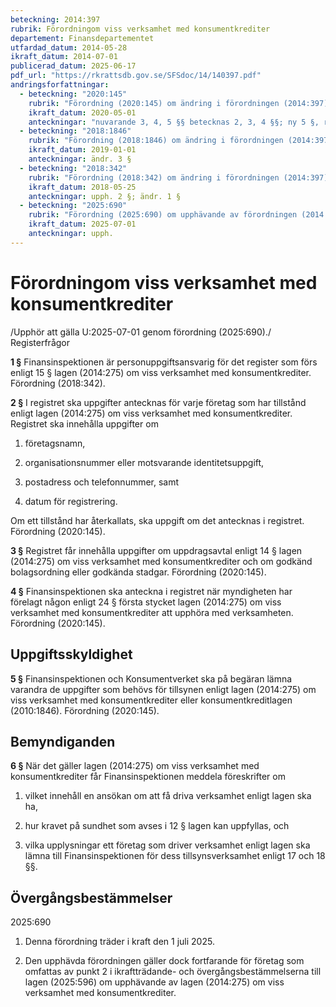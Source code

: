 ```yaml
---
beteckning: 2014:397
rubrik: Förordningom viss verksamhet med konsumentkrediter
departement: Finansdepartementet
utfardad_datum: 2014-05-28
ikraft_datum: 2014-07-01
publicerad_datum: 2025-06-17
pdf_url: "https://rkrattsdb.gov.se/SFSdoc/14/140397.pdf"
andringsforfattningar:
  - beteckning: "2020:145"
    rubrik: "Förordning (2020:145) om ändring i förordningen (2014:397) om viss verksamhet med konsumentkrediter"
    ikraft_datum: 2020-05-01
    anteckningar: "nuvarande 3, 4, 5 §§ betecknas 2, 3, 4 §§; ny 5 §, rubr. närmast före 5 §"
  - beteckning: "2018:1846"
    rubrik: "Förordning (2018:1846) om ändring i förordningen (2014:397) om viss verksamhet med konsumentkrediter"
    ikraft_datum: 2019-01-01
    anteckningar: ändr. 3 §
  - beteckning: "2018:342"
    rubrik: "Förordning (2018:342) om ändring i förordningen (2014:397) om viss verksamhet med konsumentkrediter"
    ikraft_datum: 2018-05-25
    anteckningar: upph. 2 §; ändr. 1 §
  - beteckning: "2025:690"
    rubrik: "Förordning (2025:690) om upphävande av förordningen (2014:397) om viss verksamhet med konsumentkrediter"
    ikraft_datum: 2025-07-01
    anteckningar: upph.
---
```


# Förordningom viss verksamhet med konsumentkrediter

/Upphör att gälla U:2025-07-01 genom förordning (2025:690)./ Registerfrågor

**1 §** Finansinspektionen är personuppgiftsansvarig för det register som förs enligt 15 § lagen (2014:275) om viss verksamhet med konsumentkrediter. Förordning (2018:342).

**2 §** I registret ska uppgifter antecknas för varje företag som har tillstånd enligt lagen (2014:275) om viss verksamhet med konsumentkrediter. Registret ska innehålla uppgifter om

1. företagsnamn,

2. organisationsnummer eller motsvarande identitetsuppgift,

3. postadress och telefonnummer, samt

4. datum för registrering.

Om ett tillstånd har återkallats, ska uppgift om det antecknas i registret. Förordning (2020:145).

**3 §** Registret får innehålla uppgifter om uppdragsavtal enligt 14 § lagen (2014:275) om viss verksamhet med konsumentkrediter och om godkänd bolagsordning eller godkända stadgar. Förordning (2020:145).

**4 §** Finansinspektionen ska anteckna i registret när myndigheten har förelagt någon enligt 24 § första stycket lagen (2014:275) om viss verksamhet med konsumentkrediter att upphöra med verksamheten. Förordning (2020:145).

## Uppgiftsskyldighet

**5 §** Finansinspektionen och Konsumentverket ska på begäran lämna varandra de uppgifter som behövs för tillsynen enligt lagen (2014:275) om viss verksamhet med konsumentkrediter eller konsumentkreditlagen (2010:1846). Förordning (2020:145).

## Bemyndiganden

**6 §** När det gäller lagen (2014:275) om viss verksamhet med konsumentkrediter får Finansinspektionen meddela föreskrifter om

1. vilket innehåll en ansökan om att få driva verksamhet enligt lagen ska ha,

2. hur kravet på sundhet som avses i 12 § lagen kan uppfyllas, och

3. vilka upplysningar ett företag som driver verksamhet enligt lagen ska lämna till Finansinspektionen för dess tillsynsverksamhet enligt 17 och 18 §§.


## Övergångsbestämmelser

2025:690

1. Denna förordning träder i kraft den 1 juli 2025.

2. Den upphävda förordningen gäller dock fortfarande för företag som omfattas av punkt 2 i ikraftträdande- och övergångsbestämmelserna till lagen (2025:596) om upphävande av lagen (2014:275) om viss verksamhet med konsumentkrediter.